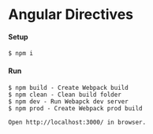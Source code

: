 # Angular Directives

#### Setup
```
$ npm i
```

#### Run
```
$ npm build - Create Webpack build
$ npm clean - Clean build folder
$ npm dev - Run Webapck dev server
$ npm prod - Create Webpack prod build

Open http://localhost:3000/ in browser.
